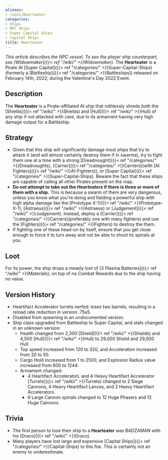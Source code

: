 ```yaml
---
aliases:
- /wiki/Hearteater
categories:
- Ships
- NPC Ships
- Super Capital Ships
- Capital Ships
title: Hearteater
---
```


_This article describes the NPC vessel. To see the player ship counterpart, see [Widowmaker]({{< ref "/wiki/" >}}Widowmaker)._ The **Hearteater** is a Pirate AI [Super Capital]({{< ref "/categories/" >}}Super-Capital-Ships) (formerly a [Battleship]({{< ref "/categories/" >}}Battleships)) released on February 14th, 2022; during the Valentine's Day 2022 Event. 

## Description

The **Hearteater** is a Pirate-affiliated AI ship that ruthlessly shreds both the [Shields]({{< ref "/wiki/" >}}Shields) and [Hull]({{< ref "/wiki/" >}}Hull) of any ship if not attacked with care, due to its armament having very high damage output for a Battleship.

## Strategy

- Given that this ship will significantly damage most ships that try to attack it (and will almost certainly destroy them if in swarms), try to fight them one at a time with a strong [Dreadnought]({{< ref "/categories/" >}}Dreadnoughts), [Carrier]({{< ref "/categories/" >}}Carriers)(with [AI Fighters]({{< ref "/wiki/" >}}AI-Fighters)), or [Super Capital]({{< ref "/categories/" >}}Super-Capital-Ships). Beware the fact that these ships are capable of calling all other Pirates present on the map.
- **Do not attempt to take out the _Hearteaters_ if there is three or more of them with a ship.** This is because a swarm of them are very dangerous, unless you know what you're doing and fielding a powerful ship with high alpha damage like the [Prototype X-1]({{< ref "/wiki/" >}}Prototype-X-1), [Astraeus]({{< ref "/wiki/" >}}Astraeus) or [Judgement]({{< ref "/wiki/" >}}Judgement). Instead, deploy a [Carrier]({{< ref "/categories/" >}}Carriers)(preferably one with many fighters) and use the [Fighters]({{< ref "/categories/" >}}Fighters) to destroy the them.
- If fighting one of these head-on by itself, ensure that you get close enough to force it to turn away and not be able to shoot its spinals at you.

## Loot

For its power, the ship drops a measly loot of [3 Plasma Batteries]({{< ref "/wiki/" >}}Materials); on top of no Combat Rewards due to the ship having no value.

## Version History 

- Heartifact Accelerator turrets nerfed: loses two barrels, resulting in a reload rate reduction in version .75a5.
- Disabled from spawning in an undocumented version.
- Ship class upgraded from Battleship to Super Capital, and stats changed in an unknown version:
  - Health changed from 2,300 [Shield]({{< ref "/wiki/" >}}Shields) and 4,500 [Hull]({{< ref "/wiki/" >}}Hull) to 29,000 Shield and 29,000 Hull.
  - Top speed increased from 120 to 320, and Acceleration increased from 20 to 50.
  - Cargo Hold increased from 1 to 2500, and Explosion Radius value increased from 600 to 1244.
  - Armament changed:
    - 4 Heartifact AcceleratorL and 4 Heavy Heartifact Accelerator [Turrets]({{< ref "/wiki/" >}}Turrets) changed to 2 Siege Cannons, 4 Heavy Heartifact Lances, and 2 Heavy Heartifact Accelerators.
    - 6 Large Cannon spinals changed to 12 Huge Phasers and 12 Huge Cannons.

## Trivia

- The first person to lose their ship to a **Hearteater** was BADZAMAN with his [Draco]({{< ref "/wiki/" >}}Draco).
- Many players have lost large and expensive [Capital Ships]({{< ref "/categories/" >}}Capital-Ships) to this foe. This is certainly not an enemy to underestimate.